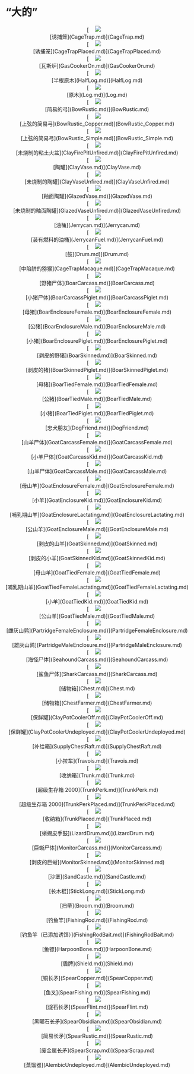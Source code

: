 # “大的”  
<div style="display:inline-block"><div class="gamedatalist" style="text-align:center;;min-height:0px;"><div style="text-align:center;">[<div style="width:50px;display:inline-block;text-align:center"><img decoding="async" src="../wiki/Sprite/CageShut.png" href="a.md" style="max-width:50px;max-height:50px;"></div><br>[诱捕笼](CageTrap.md)](CageTrap.md)</div></div><div class="gamedatalist" style="text-align:center;;min-height:0px;"><div style="text-align:center;">[<div style="width:50px;display:inline-block;text-align:center"><img decoding="async" src="../wiki/Sprite/CagePlacedTrap.png" href="a.md" style="max-width:50px;max-height:50px;"></div><br>[诱捕笼](CageTrapPlaced.md)](CageTrapPlaced.md)</div></div><div class="gamedatalist" style="text-align:center;;min-height:0px;"><div style="text-align:center;">[<div style="width:50px;display:inline-block;text-align:center"><img decoding="async" src="../wiki/Sprite/GasCookerOn.png" href="a.md" style="max-width:50px;max-height:50px;"></div><br>[瓦斯炉](GasCookerOn.md)](GasCookerOn.md)</div></div><div class="gamedatalist" style="text-align:center;;min-height:0px;"><div style="text-align:center;">[<div style="width:50px;display:inline-block;text-align:center"><img decoding="async" src="../wiki/Sprite/HalfLog.png" href="a.md" style="max-width:50px;max-height:50px;"></div><br>[半根原木](HalfLog.md)](HalfLog.md)</div></div><div class="gamedatalist" style="text-align:center;;min-height:0px;"><div style="text-align:center;">[<div style="width:50px;display:inline-block;text-align:center"><img decoding="async" src="../wiki/Sprite/Log.png" href="a.md" style="max-width:50px;max-height:50px;"></div><br>[原木](Log.md)](Log.md)</div></div><div class="gamedatalist" style="text-align:center;;min-height:0px;"><div style="text-align:center;">[<div style="width:50px;display:inline-block;text-align:center"><img decoding="async" src="../wiki/Sprite/Bow.png" href="a.md" style="max-width:50px;max-height:50px;"></div><br>[简易的弓](BowRustic.md)](BowRustic.md)</div></div><div class="gamedatalist" style="text-align:center;;min-height:0px;"><div style="text-align:center;">[<div style="width:50px;display:inline-block;text-align:center"><img decoding="async" src="../wiki/Sprite/StickLong.png" href="a.md" style="max-width:50px;max-height:50px;"></div><br>[上弦的简易弓](BowRustic_Copper.md)](BowRustic_Copper.md)</div></div><div class="gamedatalist" style="text-align:center;;min-height:0px;"><div style="text-align:center;">[<div style="width:50px;display:inline-block;text-align:center"><img decoding="async" src="../wiki/Sprite/StickLong.png" href="a.md" style="max-width:50px;max-height:50px;"></div><br>[上弦的简易弓](BowRustic_Simple.md)](BowRustic_Simple.md)</div></div><div class="gamedatalist" style="text-align:center;;min-height:0px;"><div style="text-align:center;">[<div style="width:50px;display:inline-block;text-align:center"><img decoding="async" src="../wiki/Sprite/ClayFirePitUnfired.png" href="a.md" style="max-width:50px;max-height:50px;"></div><br>[未烧制的粘土火盆](ClayFirePitUnfired.md)](ClayFirePitUnfired.md)</div></div><div class="gamedatalist" style="text-align:center;;min-height:0px;"><div style="text-align:center;">[<div style="width:50px;display:inline-block;text-align:center"><img decoding="async" src="../wiki/Sprite/ClayVase.png" href="a.md" style="max-width:50px;max-height:50px;"></div><br>[陶罐](ClayVase.md)](ClayVase.md)</div></div><div class="gamedatalist" style="text-align:center;;min-height:0px;"><div style="text-align:center;">[<div style="width:50px;display:inline-block;text-align:center"><img decoding="async" src="../wiki/Sprite/ClayVaseUncooked.png" href="a.md" style="max-width:50px;max-height:50px;"></div><br>[未烧制的陶罐](ClayVaseUnfired.md)](ClayVaseUnfired.md)</div></div><div class="gamedatalist" style="text-align:center;;min-height:0px;"><div style="text-align:center;">[<div style="width:50px;display:inline-block;text-align:center"><img decoding="async" src="../wiki/Sprite/GlazedVase.png" href="a.md" style="max-width:50px;max-height:50px;"></div><br>[釉面陶罐](GlazedVase.md)](GlazedVase.md)</div></div><div class="gamedatalist" style="text-align:center;;min-height:0px;"><div style="text-align:center;">[<div style="width:50px;display:inline-block;text-align:center"><img decoding="async" src="../wiki/Sprite/GlazedVaseUnfired.png" href="a.md" style="max-width:50px;max-height:50px;"></div><br>[未烧制的釉面陶罐](GlazedVaseUnfired.md)](GlazedVaseUnfired.md)</div></div><div class="gamedatalist" style="text-align:center;;min-height:0px;"><div style="text-align:center;">[<div style="width:50px;display:inline-block;text-align:center"><img decoding="async" src="../wiki/Sprite/Jerrycan.png" href="a.md" style="max-width:50px;max-height:50px;"></div><br>[油桶](Jerrycan.md)](Jerrycan.md)</div></div><div class="gamedatalist" style="text-align:center;;min-height:0px;"><div style="text-align:center;">[<div style="width:50px;display:inline-block;text-align:center"><img decoding="async" src="../wiki/Sprite/Jerrycan.png" href="a.md" style="max-width:50px;max-height:50px;"></div><br>[装有燃料的油桶](JerrycanFuel.md)](JerrycanFuel.md)</div></div><div class="gamedatalist" style="text-align:center;;min-height:0px;"><div style="text-align:center;">[<div style="width:50px;display:inline-block;text-align:center"><img decoding="async" src="../wiki/Sprite/Drum.png" href="a.md" style="max-width:50px;max-height:50px;"></div><br>[鼓](Drum.md)](Drum.md)</div></div><div class="gamedatalist" style="text-align:center;;min-height:0px;"><div style="text-align:center;">[<div style="width:50px;display:inline-block;text-align:center"><img decoding="async" src="../wiki/Sprite/CageMacaque.png" href="a.md" style="max-width:50px;max-height:50px;"></div><br>[中陷阱的猕猴](CageTrapMacaque.md)](CageTrapMacaque.md)</div></div><div class="gamedatalist" style="text-align:center;;min-height:0px;"><div style="text-align:center;">[<div style="width:50px;display:inline-block;text-align:center"><img decoding="async" src="../wiki/Sprite/BoarCarcass.png" href="a.md" style="max-width:50px;max-height:50px;"></div><br>[野猪尸体](BoarCarcass.md)](BoarCarcass.md)</div></div><div class="gamedatalist" style="text-align:center;;min-height:0px;"><div style="text-align:center;">[<div style="width:50px;display:inline-block;text-align:center"><img decoding="async" src="../wiki/Sprite/BoarPigletCarcass.png" href="a.md" style="max-width:50px;max-height:50px;"></div><br>[小猪尸体](BoarCarcassPiglet.md)](BoarCarcassPiglet.md)</div></div><div class="gamedatalist" style="text-align:center;;min-height:0px;"><div style="text-align:center;">[<div style="width:50px;display:inline-block;text-align:center"><img decoding="async" src="../wiki/Sprite/BoarEnclosureFemale.png" href="a.md" style="max-width:50px;max-height:50px;"></div><br>[母猪](BoarEnclosureFemale.md)](BoarEnclosureFemale.md)</div></div><div class="gamedatalist" style="text-align:center;;min-height:0px;"><div style="text-align:center;">[<div style="width:50px;display:inline-block;text-align:center"><img decoding="async" src="../wiki/Sprite/BoarEnclosureMale.png" href="a.md" style="max-width:50px;max-height:50px;"></div><br>[公猪](BoarEnclosureMale.md)](BoarEnclosureMale.md)</div></div><div class="gamedatalist" style="text-align:center;;min-height:0px;"><div style="text-align:center;">[<div style="width:50px;display:inline-block;text-align:center"><img decoding="async" src="../wiki/Sprite/Piglet.png" href="a.md" style="max-width:50px;max-height:50px;"></div><br>[小猪](BoarEnclosurePiglet.md)](BoarEnclosurePiglet.md)</div></div><div class="gamedatalist" style="text-align:center;;min-height:0px;"><div style="text-align:center;">[<div style="width:50px;display:inline-block;text-align:center"><img decoding="async" src="../wiki/Sprite/BoarSkinned.png" href="a.md" style="max-width:50px;max-height:50px;"></div><br>[剥皮的野猪](BoarSkinned.md)](BoarSkinned.md)</div></div><div class="gamedatalist" style="text-align:center;;min-height:0px;"><div style="text-align:center;">[<div style="width:50px;display:inline-block;text-align:center"><img decoding="async" src="../wiki/Sprite/BoarSkinnedPiglet.png" href="a.md" style="max-width:50px;max-height:50px;"></div><br>[剥皮的猪](BoarSkinnedPiglet.md)](BoarSkinnedPiglet.md)</div></div><div class="gamedatalist" style="text-align:center;;min-height:0px;"><div style="text-align:center;">[<div style="width:50px;display:inline-block;text-align:center"><img decoding="async" src="../wiki/Sprite/BoarFemaleTied.png" href="a.md" style="max-width:50px;max-height:50px;"></div><br>[母猪](BoarTiedFemale.md)](BoarTiedFemale.md)</div></div><div class="gamedatalist" style="text-align:center;;min-height:0px;"><div style="text-align:center;">[<div style="width:50px;display:inline-block;text-align:center"><img decoding="async" src="../wiki/Sprite/BoarMaleTied.png" href="a.md" style="max-width:50px;max-height:50px;"></div><br>[公猪](BoarTiedMale.md)](BoarTiedMale.md)</div></div><div class="gamedatalist" style="text-align:center;;min-height:0px;"><div style="text-align:center;">[<div style="width:50px;display:inline-block;text-align:center"><img decoding="async" src="../wiki/Sprite/BoarPigletTied.png" href="a.md" style="max-width:50px;max-height:50px;"></div><br>[小猪](BoarTiedPiglet.md)](BoarTiedPiglet.md)</div></div><div class="gamedatalist" style="text-align:center;;min-height:0px;"><div style="text-align:center;">[<div style="width:50px;display:inline-block;text-align:center"><img decoding="async" src="../wiki/Sprite/Dog.png" href="a.md" style="max-width:50px;max-height:50px;"></div><br>[忠犬朋友](DogFriend.md)](DogFriend.md)</div></div><div class="gamedatalist" style="text-align:center;;min-height:0px;"><div style="text-align:center;">[<div style="width:50px;display:inline-block;text-align:center"><img decoding="async" src="../wiki/Sprite/GoatCarcass.png" href="a.md" style="max-width:50px;max-height:50px;"></div><br>[山羊尸体](GoatCarcassFemale.md)](GoatCarcassFemale.md)</div></div><div class="gamedatalist" style="text-align:center;;min-height:0px;"><div style="text-align:center;">[<div style="width:50px;display:inline-block;text-align:center"><img decoding="async" src="../wiki/Sprite/GoatCarcassKid.png" href="a.md" style="max-width:50px;max-height:50px;"></div><br>[小羊尸体](GoatCarcassKid.md)](GoatCarcassKid.md)</div></div><div class="gamedatalist" style="text-align:center;;min-height:0px;"><div style="text-align:center;">[<div style="width:50px;display:inline-block;text-align:center"><img decoding="async" src="../wiki/Sprite/GoatCarcassMale.png" href="a.md" style="max-width:50px;max-height:50px;"></div><br>[山羊尸体](GoatCarcassMale.md)](GoatCarcassMale.md)</div></div><div class="gamedatalist" style="text-align:center;;min-height:0px;"><div style="text-align:center;">[<div style="width:50px;display:inline-block;text-align:center"><img decoding="async" src="../wiki/Sprite/GoatFemaleEnclosure.png" href="a.md" style="max-width:50px;max-height:50px;"></div><br>[母山羊](GoatEnclosureFemale.md)](GoatEnclosureFemale.md)</div></div><div class="gamedatalist" style="text-align:center;;min-height:0px;"><div style="text-align:center;">[<div style="width:50px;display:inline-block;text-align:center"><img decoding="async" src="../wiki/Sprite/GoatKidEnclosure.png" href="a.md" style="max-width:50px;max-height:50px;"></div><br>[小羊](GoatEnclosureKid.md)](GoatEnclosureKid.md)</div></div><div class="gamedatalist" style="text-align:center;;min-height:0px;"><div style="text-align:center;">[<div style="width:50px;display:inline-block;text-align:center"><img decoding="async" src="../wiki/Sprite/GoatFemaleEnclosure.png" href="a.md" style="max-width:50px;max-height:50px;"></div><br>[哺乳期山羊](GoatEnclosureLactating.md)](GoatEnclosureLactating.md)</div></div><div class="gamedatalist" style="text-align:center;;min-height:0px;"><div style="text-align:center;">[<div style="width:50px;display:inline-block;text-align:center"><img decoding="async" src="../wiki/Sprite/GoatMaleEnclosure.png" href="a.md" style="max-width:50px;max-height:50px;"></div><br>[公山羊](GoatEnclosureMale.md)](GoatEnclosureMale.md)</div></div><div class="gamedatalist" style="text-align:center;;min-height:0px;"><div style="text-align:center;">[<div style="width:50px;display:inline-block;text-align:center"><img decoding="async" src="../wiki/Sprite/GoatSkinned.png" href="a.md" style="max-width:50px;max-height:50px;"></div><br>[剥皮的山羊](GoatSkinned.md)](GoatSkinned.md)</div></div><div class="gamedatalist" style="text-align:center;;min-height:0px;"><div style="text-align:center;">[<div style="width:50px;display:inline-block;text-align:center"><img decoding="async" src="../wiki/Sprite/GoatSkinned.png" href="a.md" style="max-width:50px;max-height:50px;"></div><br>[剥皮的小羊](GoatSkinnedKid.md)](GoatSkinnedKid.md)</div></div><div class="gamedatalist" style="text-align:center;;min-height:0px;"><div style="text-align:center;">[<div style="width:50px;display:inline-block;text-align:center"><img decoding="async" src="../wiki/Sprite/GoatTied.png" href="a.md" style="max-width:50px;max-height:50px;"></div><br>[母山羊](GoatTiedFemale.md)](GoatTiedFemale.md)</div></div><div class="gamedatalist" style="text-align:center;;min-height:0px;"><div style="text-align:center;">[<div style="width:50px;display:inline-block;text-align:center"><img decoding="async" src="../wiki/Sprite/GoatTied.png" href="a.md" style="max-width:50px;max-height:50px;"></div><br>[哺乳期山羊](GoatTiedFemaleLactating.md)](GoatTiedFemaleLactating.md)</div></div><div class="gamedatalist" style="text-align:center;;min-height:0px;"><div style="text-align:center;">[<div style="width:50px;display:inline-block;text-align:center"><img decoding="async" src="../wiki/Sprite/GoatTiedKid.png" href="a.md" style="max-width:50px;max-height:50px;"></div><br>[小羊](GoatTiedKid.md)](GoatTiedKid.md)</div></div><div class="gamedatalist" style="text-align:center;;min-height:0px;"><div style="text-align:center;">[<div style="width:50px;display:inline-block;text-align:center"><img decoding="async" src="../wiki/Sprite/GoatTiedMale.png" href="a.md" style="max-width:50px;max-height:50px;"></div><br>[公山羊](GoatTiedMale.md)](GoatTiedMale.md)</div></div><div class="gamedatalist" style="text-align:center;;min-height:0px;"><div style="text-align:center;">[<div style="width:50px;display:inline-block;text-align:center"><img decoding="async" src="../wiki/Sprite/PartridgeNesting.png" href="a.md" style="max-width:50px;max-height:50px;"></div><br>[雌灰山鹑](PartridgeFemaleEnclosure.md)](PartridgeFemaleEnclosure.md)</div></div><div class="gamedatalist" style="text-align:center;;min-height:0px;"><div style="text-align:center;">[<div style="width:50px;display:inline-block;text-align:center"><img decoding="async" src="../wiki/Sprite/PartridgeNestingMale.png" href="a.md" style="max-width:50px;max-height:50px;"></div><br>[雄灰山鹑](PartridgeMaleEnclosure.md)](PartridgeMaleEnclosure.md)</div></div><div class="gamedatalist" style="text-align:center;;min-height:0px;"><div style="text-align:center;">[<div style="width:50px;display:inline-block;text-align:center"><img decoding="async" src="../wiki/Sprite/SeahoundCarcass.png" href="a.md" style="max-width:50px;max-height:50px;"></div><br>[海怪尸体](SeahoundCarcass.md)](SeahoundCarcass.md)</div></div><div class="gamedatalist" style="text-align:center;;min-height:0px;"><div style="text-align:center;">[<div style="width:50px;display:inline-block;text-align:center"><img decoding="async" src="../wiki/Sprite/SharkCarcass.png" href="a.md" style="max-width:50px;max-height:50px;"></div><br>[鲨鱼尸体](SharkCarcass.md)](SharkCarcass.md)</div></div><div class="gamedatalist" style="text-align:center;;min-height:0px;"><div style="text-align:center;">[<div style="width:50px;display:inline-block;text-align:center"><img decoding="async" src="../wiki/Sprite/Chest.png" href="a.md" style="max-width:50px;max-height:50px;"></div><br>[储物箱](Chest.md)](Chest.md)</div></div><div class="gamedatalist" style="text-align:center;;min-height:0px;"><div style="text-align:center;">[<div style="width:50px;display:inline-block;text-align:center"><img decoding="async" src="../wiki/Sprite/Chest.png" href="a.md" style="max-width:50px;max-height:50px;"></div><br>[储物箱](ChestFarmer.md)](ChestFarmer.md)</div></div><div class="gamedatalist" style="text-align:center;;min-height:0px;"><div style="text-align:center;">[<div style="width:50px;display:inline-block;text-align:center"><img decoding="async" src="../wiki/Sprite/ClayPotCooler.png" href="a.md" style="max-width:50px;max-height:50px;"></div><br>[保鲜罐](ClayPotCoolerOff.md)](ClayPotCoolerOff.md)</div></div><div class="gamedatalist" style="text-align:center;;min-height:0px;"><div style="text-align:center;">[<div style="width:50px;display:inline-block;text-align:center"><img decoding="async" src="../wiki/Sprite/ClayPotCoolerUnfired.png" href="a.md" style="max-width:50px;max-height:50px;"></div><br>[保鲜罐](ClayPotCoolerUndeployed.md)](ClayPotCoolerUndeployed.md)</div></div><div class="gamedatalist" style="text-align:center;;min-height:0px;"><div style="text-align:center;">[<div style="width:50px;display:inline-block;text-align:center"><img decoding="async" src="../wiki/Sprite/SupplyChest.png" href="a.md" style="max-width:50px;max-height:50px;"></div><br>[补给箱](SupplyChestRaft.md)](SupplyChestRaft.md)</div></div><div class="gamedatalist" style="text-align:center;;min-height:0px;"><div style="text-align:center;">[<div style="width:50px;display:inline-block;text-align:center"><img decoding="async" src="../wiki/Sprite/Travois.png" href="a.md" style="max-width:50px;max-height:50px;"></div><br>[小拉车](Travois.md)](Travois.md)</div></div><div class="gamedatalist" style="text-align:center;;min-height:0px;"><div style="text-align:center;">[<div style="width:50px;display:inline-block;text-align:center"><img decoding="async" src="../wiki/Sprite/Trunk.png" href="a.md" style="max-width:50px;max-height:50px;"></div><br>[收纳箱](Trunk.md)](Trunk.md)</div></div><div class="gamedatalist" style="text-align:center;;min-height:0px;"><div style="text-align:center;">[<div style="width:50px;display:inline-block;text-align:center"><img decoding="async" src="../wiki/Sprite/Trunk.png" href="a.md" style="max-width:50px;max-height:50px;"></div><br>[超级生存箱 2000](TrunkPerk.md)](TrunkPerk.md)</div></div><div class="gamedatalist" style="text-align:center;;min-height:0px;"><div style="text-align:center;">[<div style="width:50px;display:inline-block;text-align:center"><img decoding="async" src="../wiki/Sprite/Trunk.png" href="a.md" style="max-width:50px;max-height:50px;"></div><br>[超级生存箱 2000](TrunkPerkPlaced.md)](TrunkPerkPlaced.md)</div></div><div class="gamedatalist" style="text-align:center;;min-height:0px;"><div style="text-align:center;">[<div style="width:50px;display:inline-block;text-align:center"><img decoding="async" src="../wiki/Sprite/Trunk.png" href="a.md" style="max-width:50px;max-height:50px;"></div><br>[收纳箱](TrunkPlaced.md)](TrunkPlaced.md)</div></div><div class="gamedatalist" style="text-align:center;;min-height:0px;"><div style="text-align:center;">[<div style="width:50px;display:inline-block;text-align:center"><img decoding="async" src="../wiki/Sprite/DrumLizard.png" href="a.md" style="max-width:50px;max-height:50px;"></div><br>[蜥蜴皮手鼓](LizardDrum.md)](LizardDrum.md)</div></div><div class="gamedatalist" style="text-align:center;;min-height:0px;"><div style="text-align:center;">[<div style="width:50px;display:inline-block;text-align:center"><img decoding="async" src="../wiki/Sprite/MonitorCarcass.png" href="a.md" style="max-width:50px;max-height:50px;"></div><br>[巨蜥尸体](MonitorCarcass.md)](MonitorCarcass.md)</div></div><div class="gamedatalist" style="text-align:center;;min-height:0px;"><div style="text-align:center;">[<div style="width:50px;display:inline-block;text-align:center"><img decoding="async" src="../wiki/Sprite/MonitorSkinned.png" href="a.md" style="max-width:50px;max-height:50px;"></div><br>[剥皮的巨蜥](MonitorSkinned.md)](MonitorSkinned.md)</div></div><div class="gamedatalist" style="text-align:center;;min-height:0px;"><div style="text-align:center;">[<div style="width:50px;display:inline-block;text-align:center"><img decoding="async" src="../wiki/Sprite/SandCastle.png" href="a.md" style="max-width:50px;max-height:50px;"></div><br>[沙堡](SandCastle.md)](SandCastle.md)</div></div><div class="gamedatalist" style="text-align:center;;min-height:0px;"><div style="text-align:center;">[<div style="width:50px;display:inline-block;text-align:center"><img decoding="async" src="../wiki/Sprite/StickLong.png" href="a.md" style="max-width:50px;max-height:50px;"></div><br>[长木棍](StickLong.md)](StickLong.md)</div></div><div class="gamedatalist" style="text-align:center;;min-height:0px;"><div style="text-align:center;">[<div style="width:50px;display:inline-block;text-align:center"><img decoding="async" src="../wiki/Sprite/Broom.png" href="a.md" style="max-width:50px;max-height:50px;"></div><br>[扫帚](Broom.md)](Broom.md)</div></div><div class="gamedatalist" style="text-align:center;;min-height:0px;"><div style="text-align:center;">[<div style="width:50px;display:inline-block;text-align:center"><img decoding="async" src="../wiki/Sprite/FishingRod.png" href="a.md" style="max-width:50px;max-height:50px;"></div><br>[钓鱼竿](FishingRod.md)](FishingRod.md)</div></div><div class="gamedatalist" style="text-align:center;;min-height:0px;"><div style="text-align:center;">[<div style="width:50px;display:inline-block;text-align:center"><img decoding="async" src="../wiki/Sprite/FishingRod.png" href="a.md" style="max-width:50px;max-height:50px;"></div><br>[钓鱼竿（已添加诱饵）](FishingRodBait.md)](FishingRodBait.md)</div></div><div class="gamedatalist" style="text-align:center;;min-height:0px;"><div style="text-align:center;">[<div style="width:50px;display:inline-block;text-align:center"><img decoding="async" src="../wiki/Sprite/Harpoon.png" href="a.md" style="max-width:50px;max-height:50px;"></div><br>[鱼镖](HarpoonBone.md)](HarpoonBone.md)</div></div><div class="gamedatalist" style="text-align:center;;min-height:0px;"><div style="text-align:center;">[<div style="width:50px;display:inline-block;text-align:center"><img decoding="async" src="../wiki/Sprite/Shield.png" href="a.md" style="max-width:50px;max-height:50px;"></div><br>[盾牌](Shield.md)](Shield.md)</div></div><div class="gamedatalist" style="text-align:center;;min-height:0px;"><div style="text-align:center;">[<div style="width:50px;display:inline-block;text-align:center"><img decoding="async" src="../wiki/Sprite/SpearCopper.png" href="a.md" style="max-width:50px;max-height:50px;"></div><br>[铜长矛](SpearCopper.md)](SpearCopper.md)</div></div><div class="gamedatalist" style="text-align:center;;min-height:0px;"><div style="text-align:center;">[<div style="width:50px;display:inline-block;text-align:center"><img decoding="async" src="../wiki/Sprite/SpearFishing.png" href="a.md" style="max-width:50px;max-height:50px;"></div><br>[鱼叉](SpearFishing.md)](SpearFishing.md)</div></div><div class="gamedatalist" style="text-align:center;;min-height:0px;"><div style="text-align:center;">[<div style="width:50px;display:inline-block;text-align:center"><img decoding="async" src="../wiki/Sprite/SpearFlint.png" href="a.md" style="max-width:50px;max-height:50px;"></div><br>[燧石长矛](SpearFlint.md)](SpearFlint.md)</div></div><div class="gamedatalist" style="text-align:center;;min-height:0px;"><div style="text-align:center;">[<div style="width:50px;display:inline-block;text-align:center"><img decoding="async" src="../wiki/Sprite/SpearObsidian.png" href="a.md" style="max-width:50px;max-height:50px;"></div><br>[黑曜石长矛](SpearObsidian.md)](SpearObsidian.md)</div></div><div class="gamedatalist" style="text-align:center;;min-height:0px;"><div style="text-align:center;">[<div style="width:50px;display:inline-block;text-align:center"><img decoding="async" src="../wiki/Sprite/SpearRustic.png" href="a.md" style="max-width:50px;max-height:50px;"></div><br>[简易长矛](SpearRustic.md)](SpearRustic.md)</div></div><div class="gamedatalist" style="text-align:center;;min-height:0px;"><div style="text-align:center;">[<div style="width:50px;display:inline-block;text-align:center"><img decoding="async" src="../wiki/Sprite/SpearScrap.png" href="a.md" style="max-width:50px;max-height:50px;"></div><br>[废金属长矛](SpearScrap.md)](SpearScrap.md)</div></div><div class="gamedatalist" style="text-align:center;;min-height:0px;"><div style="text-align:center;">[<div style="width:50px;display:inline-block;text-align:center"><img decoding="async" src="../wiki/Sprite/Alembic.png" href="a.md" style="max-width:50px;max-height:50px;"></div><br>[蒸馏器](AlembicUndeployed.md)](AlembicUndeployed.md)</div></div></div>  
  


<script>document.title="“大的” - 卡牌生存百科 Card Survival Wiki";</script>